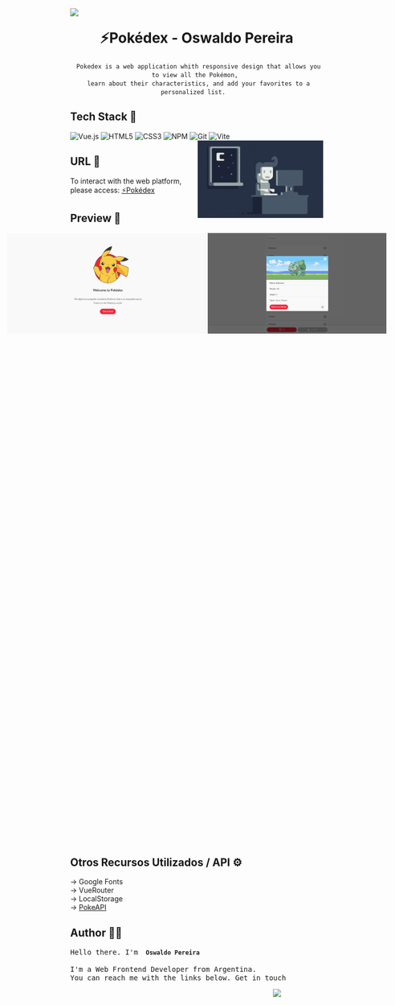 <img align="left" src="https://emojis.slackmojis.com/emojis/images/1579216111/7550/pikachu_wave.gif?1579216111" width="35"/>

## <h1 align="center">⚡Pokédex - Oswaldo Pereira </h1>
  
<div align="center"> <code> Pokedex is a web application whith responsive design that allows you to view all the Pokémon, </code> <br> </div>
<div align="center"> <code> learn about their characteristics, and add your favorites to a personalized list.  </code> </div>

## Tech Stack 🚀 

![Vue.js](https://img.shields.io/badge/vuejs-%2335495e.svg?style=for-the-badge&logo=vuedotjs&logoColor=%234FC08D)
![HTML5](https://img.shields.io/badge/html5-%23E34F26.svg?style=for-the-badge&logo=html5&logoColor=white)
![CSS3](https://img.shields.io/badge/css3-%231572B6.svg?style=for-the-badge&logo=css3&logoColor=white)
![NPM](https://img.shields.io/badge/NPM-%23000000.svg?style=for-the-badge&logo=npm&logoColor=white)
![Git](https://img.shields.io/badge/git-%23F05033.svg?style=for-the-badge&logo=git&logoColor=white)
<img alt="Night Coding" src="https://raw.githubusercontent.com/AVS1508/AVS1508/master/assets/Night-Coding.gif" width="250px" align="right"/>
![Vite](https://img.shields.io/badge/vite-%23646CFF.svg?style=for-the-badge&logo=vite&logoColor=white)


## URL 🌼
To interact with the web platform, please access: <a href="https://pokedex-app-oswaldoapf.netlify.app" target="_blank">⚡Pokédex </a>


## Preview 💟
  <div style="display: flex; justify-content: center; margin: 30">
   <img src="https://github.com/OswaldoAPF/images/blob/main/start.png?raw=true" width="400" height="200" alt="">
    <img src="https://github.com/OswaldoAPF/images/blob/main/card.png?raw=true" width="370" height="200" alt=""> 
    <br>
    <div align="center">
      <img src="https://github.com/OswaldoAPF/images/blob/main/list-tlf.png?raw=true" width="220" height="400" alt="">
      <img src="https://github.com/OswaldoAPF/images/blob/main/card-tlf.png?raw=true" width="220" height="400" alt="">
      <img src="https://github.com/OswaldoAPF/images/blob/main/start-tlf.png?raw=true" width="220" height="400" alt="">
    </div>
  </div>

## Otros Recursos Utilizados / API ⚙
→ Google Fonts <br>
→ VueRouter <br>
→ LocalStorage <br>
→ <a href="https://pokeapi.co/">PokeAPI</a> <br>

## Author 🙋‍♂️

 <samp>Hello there.  I'm  <code> **Oswaldo Pereira** </code> <br> I'm a Web Frontend Developer from Argentina.<br>You can reach me with the links below. Get in touch <br> </samp>
 
  <a href="https://www.linkedin.com/in/oswaldoapf/">
   <img align="left" alt="" width="24px" src="https://github.com/piyushP7pravin/piyushP7pravin/blob/master/Linkedin.svg" />
  </a>
  <a href="mailto:oswaldopereira09@gmail.com">
    <img align="left" alt="" width="26px" src="https://github.com/piyushP7pravin/piyushP7pravin/blob/master/Gmail.svg" />
  </a>
    <a href="https://api.whatsapp.com/send?phone=1161337491">
    <img align="left" alt="" width="26px" src="https://www.svgrepo.com/show/122874/whatsapp.svg" />
  </a>

<img src="https://media.giphy.com/media/VgCDAzcKvsR6OM0uWg/giphy.gif" align="right" width="100">


